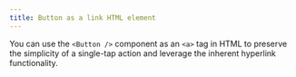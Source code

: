 ```yaml
---
title: Button as a link HTML element
---
```


You can use the `<Button />` component as an `<a>` tag in HTML to preserve the simplicity of a single-tap action and leverage the inherent hyperlink functionality.
